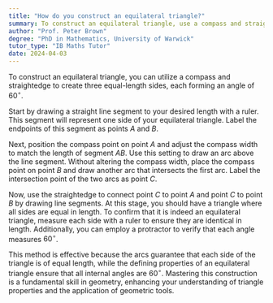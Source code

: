```yaml
---
title: "How do you construct an equilateral triangle?"
summary: To construct an equilateral triangle, use a compass and straightedge to draw three equal-length sides and $60^\circ$ angles.
author: "Prof. Peter Brown"
degree: "PhD in Mathematics, University of Warwick"
tutor_type: "IB Maths Tutor"
date: 2024-04-03
---
```


To construct an equilateral triangle, you can utilize a compass and straightedge to create three equal-length sides, each forming an angle of $60^\circ$.

Start by drawing a straight line segment to your desired length with a ruler. This segment will represent one side of your equilateral triangle. Label the endpoints of this segment as points $A$ and $B$. 

Next, position the compass point on point $A$ and adjust the compass width to match the length of segment $AB$. Use this setting to draw an arc above the line segment. Without altering the compass width, place the compass point on point $B$ and draw another arc that intersects the first arc. Label the intersection point of the two arcs as point $C$.

Now, use the straightedge to connect point $C$ to point $A$ and point $C$ to point $B$ by drawing line segments. At this stage, you should have a triangle where all sides are equal in length. To confirm that it is indeed an equilateral triangle, measure each side with a ruler to ensure they are identical in length. Additionally, you can employ a protractor to verify that each angle measures $60^\circ$.

This method is effective because the arcs guarantee that each side of the triangle is of equal length, while the defining properties of an equilateral triangle ensure that all internal angles are $60^\circ$. Mastering this construction is a fundamental skill in geometry, enhancing your understanding of triangle properties and the application of geometric tools.
    